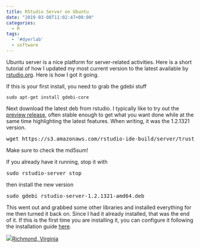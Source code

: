 ```yaml
---
title: RStudio Server on Ubuntu
date: "2019-03-08T11:02:47+00:00"
categories:
  - R
tags:
  - '#dyerlab'
  - software
---
```

Ubuntu server is a nice platform for server-related activities. Here is a short tutorial of how I updated my most current version to the latest available by [rstudio.org](https://www.rstudio.com/). Here is how I got it going.

If this is your first install, you need to grab the gdebi stuff

```
sudo apt-get install gdebi-core
```

Next download the latest deb from rstudio. I typically like to try out the [preview release](https://www.rstudio.com/products/rstudio/download/preview/), often stable enough to get what you want done while at the same time highlighting the latest features. When writing, it was the 1.2.1321 version.

<pre class="EnlighterJSRAW" data-enlighter-language="generic" data-enlighter-theme="" data-enlighter-highlight="" data-enlighter-linenumbers="" data-enlighter-lineoffset="" data-enlighter-title="" data-enlighter-group="">wget https://s3.amazonaws.com/rstudio-ide-build/server/trusty/amd64/rstudio-server-1.2.1321-amd64.deb</pre>

Make sure to check the md5sum!

If you already have it running, stop it with 

<pre class="EnlighterJSRAW" data-enlighter-language="generic" data-enlighter-theme="" data-enlighter-highlight="" data-enlighter-linenumbers="" data-enlighter-lineoffset="" data-enlighter-title="" data-enlighter-group="">sudo rstudio-server stop</pre>

then install the new version

<pre class="EnlighterJSRAW" data-enlighter-language="generic" data-enlighter-theme="" data-enlighter-highlight="" data-enlighter-linenumbers="" data-enlighter-lineoffset="" data-enlighter-title="" data-enlighter-group="">sudo gdebi rstudio-server-1.2.1321-amd64.deb </pre>

This went out and grabbed some other libraries and installed everything for me then turned it back on. Since I had it already installed, that was the end of it. If this is the first time you are installing it, you can configure it following the installation guide [here](https://support.rstudio.com/hc/en-us/articles/360015079054).

<p class="sloc-display">
  <img class="icon-location" aria-label="Location: " aria-hidden="true" src="https://rodneydyer.com/wp-content/plugins/simple-location/location.svg" /><span class="p-location"><data class="p-latitude" value="37.500000"></data><data class="p-longitude" value="-77.400000"></data><a href="https://maps.wikimedia.org/#/14/37.5/-77.4">Richmond, Virginia</a></span><br />&nbsp;
</p>